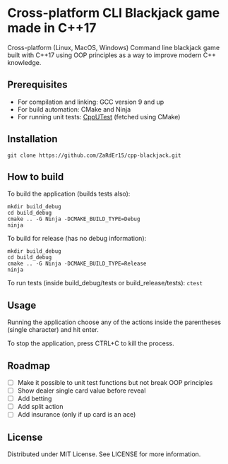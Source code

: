 # Cross-platform CLI Blackjack game made in C++17

Cross-platform (Linux, MacOS, Windows) Command line blackjack game built with C++17 using OOP principles as a way to improve modern C++ knowledge.

## Prerequisites
- For compilation and linking: GCC version 9 and up
- For build automation: CMake and Ninja
- For running unit tests: [CppUTest](https://cpputest.github.io/) (fetched using CMake)

## Installation
`git clone https://github.com/ZaRdEr15/cpp-blackjack.git`

## How to build
To build the application (builds tests also):
```
mkdir build_debug
cd build_debug
cmake .. -G Ninja -DCMAKE_BUILD_TYPE=Debug
ninja
```

To build for release (has no debug information):
```
mkdir build_debug
cd build_debug
cmake .. -G Ninja -DCMAKE_BUILD_TYPE=Release
ninja
```

To run tests (inside build_debug/tests or build_release/tests):
`ctest`

## Usage

Running the application choose any of the actions inside the parentheses (single character) and hit enter.

To stop the application, press CTRL+C to kill the process.

## Roadmap
- [ ] Make it possible to unit test functions but not break OOP principles
- [ ] Show dealer single card value before reveal
- [ ] Add betting
- [ ] Add split action
- [ ] Add insurance (only if up card is an ace)

## License
Distributed under MIT License. See LICENSE for more information. 
